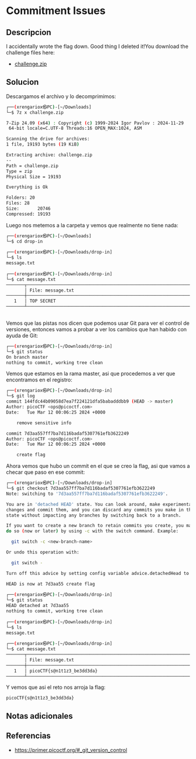 # Commitment Issues

## Descripcion
I accidentally wrote the flag down. Good thing I deleted it!You download the challenge files here:

- [challenge.zip](https://artifacts.picoctf.net/c_titan/139/challenge.zip)

## Solucion
Descargamos el archivo y lo decomprimimos:
```bash
┌──(xrengariox㉿PC)-[~/Downloads]
└─$ 7z x challenge.zip

7-Zip 24.09 (x64) : Copyright (c) 1999-2024 Igor Pavlov : 2024-11-29
 64-bit locale=C.UTF-8 Threads:16 OPEN_MAX:1024, ASM

Scanning the drive for archives:
1 file, 19193 bytes (19 KiB)

Extracting archive: challenge.zip
--
Path = challenge.zip
Type = zip
Physical Size = 19193

Everything is Ok

Folders: 20
Files: 28
Size:       20746
Compressed: 19193
```

Luego nos metemos a la carpeta y vemos que realmente no tiene nada:
```bash
┌──(xrengariox㉿PC)-[~/Downloads]
└─$ cd drop-in  
                                                                                                                                                 
┌──(xrengariox㉿PC)-[~/Downloads/drop-in]
└─$ ls
message.txt
                                                                                                                                                 
┌──(xrengariox㉿PC)-[~/Downloads/drop-in]
└─$ cat message.txt 
───────┬─────────────────────────────────────────────────────────────────────────────────────────────────────────────────────────────────────────
       │ File: message.txt
───────┼─────────────────────────────────────────────────────────────────────────────────────────────────────────────────────────────────────────
   1   │ TOP SECRET
───────┴─────────────────────────────────────────────────────────────────────────────────────────────────────────────────────────────────────────
     
```

Vemos que las pistas nos dicen que podemos usar Git para ver el control de versiones, entonces vamos a probar a ver los cambios que han habido con ayuda de Git:
```bash
┌──(xrengariox㉿PC)-[~/Downloads/drop-in]
└─$ git status
On branch master
nothing to commit, working tree clean
```

Vemos que estamos en la rama master, asi que procedemos a ver que encontramos en el registro:
```bash
┌──(xrengariox㉿PC)-[~/Downloads/drop-in]
└─$ git log   
commit 144fdc44b09058d7ea7f224121dfa5babadddbb9 (HEAD -> master)
Author: picoCTF <ops@picoctf.com>
Date:   Tue Mar 12 00:06:25 2024 +0000

    remove sensitive info

commit 7d3aa557ff7ba7d116badaf5307761efb3622249
Author: picoCTF <ops@picoctf.com>
Date:   Tue Mar 12 00:06:25 2024 +0000

    create flag
```

Ahora vemos que hubo un commit en el que se creo la flag, asi que vamos a checar que paso en ese commit:
```bash
┌──(xrengariox㉿PC)-[~/Downloads/drop-in]
└─$ git checkout 7d3aa557ff7ba7d116badaf5307761efb3622249
Note: switching to '7d3aa557ff7ba7d116badaf5307761efb3622249'.

You are in 'detached HEAD' state. You can look around, make experimental
changes and commit them, and you can discard any commits you make in this
state without impacting any branches by switching back to a branch.

If you want to create a new branch to retain commits you create, you may
do so (now or later) by using -c with the switch command. Example:

  git switch -c <new-branch-name>

Or undo this operation with:

  git switch -

Turn off this advice by setting config variable advice.detachedHead to false

HEAD is now at 7d3aa55 create flag
                                                                                                                                                 
┌──(xrengariox㉿PC)-[~/Downloads/drop-in]
└─$ git status                                           
HEAD detached at 7d3aa55
nothing to commit, working tree clean
                                                                                                                                                 
┌──(xrengariox㉿PC)-[~/Downloads/drop-in]
└─$ ls    
message.txt
                                                                                                                                                 
┌──(xrengariox㉿PC)-[~/Downloads/drop-in]
└─$ cat message.txt
───────┬─────────────────────────────────────────────────────────────────────────────────────────────────────────────────────────────────────────
       │ File: message.txt
───────┼─────────────────────────────────────────────────────────────────────────────────────────────────────────────────────────────────────────
   1   │ picoCTF{s@n1t1z3_be3dd3da}
───────┴─────────────────────────────────────────────────────────────────────────────────────────────────────────────────────────────────────────
```

Y vemos que asi el reto nos arroja la flag:
```flag
picoCTF{s@n1t1z3_be3dd3da}
```


## Notas adicionales

## Referencias

* https://primer.picoctf.org/#_git_version_control
